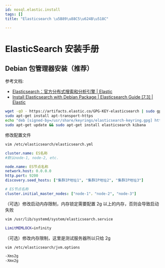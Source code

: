 ```yaml
---
id: nosql.elastic.install
tags: []
title: "Elasticsearch \u5B89\u88C5\u624B\u518C"

---
```



# ElasticSearch 安装手册


## Debian 包管理器安装（推荐）
参考文档:

- [Elasticsearch：官方分布式搜索和分析引擎 | Elastic](https://www.elastic.co/cn/elasticsearch/)
- [Install Elasticsearch with Debian Package | Elasticsearch Guide [7.3] | Elastic](https://www.elastic.co/guide/en/elasticsearch/reference/7.3/deb.html#deb-repo)
```bash
wget -qO - https://artifacts.elastic.co/GPG-KEY-elasticsearch | sudo gpg --dearmor -o /usr/share/keyrings/elasticsearch-keyring.gpg
sudo apt-get install apt-transport-https
echo "deb [signed-by=/usr/share/keyrings/elasticsearch-keyring.gpg] https://artifacts.elastic.co/packages/7.x/apt stable main" | sudo tee /etc/apt/sources.list.d/elastic-7.x.list
sudo apt-get update && sudo apt-get install elasticsearch kibana
```
修改配置文件
```bash
vim /etc/elasticsearch/elasticsearch.yml
```
```yaml
cluster.name: ES名称
#默认node-1, node-2, etc.

node.name: ES节点名称
network.host: 0.0.0.0
http.port: 9200
discovery.seed_hosts: ["集群IP地址1", "集群IP地址2", "集群IP地址3"]

# ES节点名称
cluster.initial_master_nodes: ["node-1"，"node-2", "node-3"]
```
（可选）修改启动内存限制，内存锁定需要配置 2g 以上的内存，否则会导致启动失败
```bash
vim /usr/lib/systemd/system/elasticsearch.service

LimitMEMLOCK=infinity
```
（可选）修改内存限制，这里是测试服务器所以只给 2g
```bash
vim /etc/elasticsearch/jvm.options

-Xms2g
-Xmx2g
```
